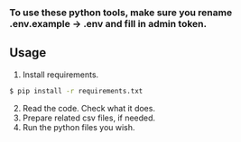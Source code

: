### To use these python tools, make sure you rename .env.example -> .env and fill in admin token.

## Usage

1. Install requirements.

```bash
$ pip install -r requirements.txt
```

2. Read the code. Check what it does.
3. Prepare related csv files, if needed.
4. Run the python files you wish.
